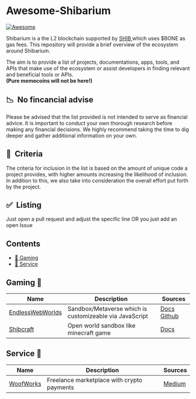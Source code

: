 
# Awesome-Shibarium
[![Awesome](https://cdn.rawgit.com/sindresorhus/awesome/d7305f38d29fed78fa85652e3a63e154dd8e8829/media/badge.svg)](https://github.com/sindresorhus/awesome)

Shibarium is a the L2 blockchain supported by [SHIB ](https://shibatoken.com/) which uses $BONE as gas fees. 
This repository will provide a brief overview of the ecosystem around Shibarium.

The aim is to provide a list of projects, documentations, apps, tools, and APIs that make use of the ecosystem or assist developers in finding relevant and beneficial tools or APIs.  
**(Pure memecoins will not be here!)**

## :chart_with_downwards_trend: &nbsp;No fincancial advise

Please be advised that the list provided is not intended to serve as financial advice. It is important to conduct your own thorough research before making any financial decisions. We highly recommend taking the time to dig deeper and gather additional information on your own.

## :notebook_with_decorative_cover: &nbsp;Criteria

The criteria for inclusion in the list is based on the amount of unique code a project provides, with higher amounts increasing the likelihood of inclusion. In addition to this, we also take into consideration the overall effort put forth by the project.

## ✅ &nbsp;Listing

Just open a pull request and adjust the specific line OR you just add an open Issue


## Contents

- [🎲 Gaming](#Gaming)
- [🔧 Service](#Service)

## Gaming 🎲

Name| Description | Sources
---- | ---- | ----
[EndlessWebWorlds](https://www.shibcraft.org) 			| Sandbox/Metaverse which is customizeable via JavaScript  | [Docs](https://endless-documentation.vercel.app/) [Github](https://github.com/Endlesswebworlds)
[Shibcraft](https://www.shibcraft.org) 			| Open world sandbox like minecraft game | [Docs](https://docs.shibcraft.org/shibcraft-docs/concepts/what-is-shibcraft)

## Service 🔧

Name| Description | Sources
---- | ---- | ----
[WoofWorks](https://www.woofwork.io/) 			| Freelance marketplace with crypto payments  |  [Medium](https://woof-work.medium.com/)



 
